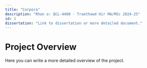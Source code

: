 ```yaml
---
title: "Corpora"
description: "Rhan o: QCL-4400 - Traethawd Hir MA/MSc 2024-25"
id: 1
dissertation: "Link to dissertation or more detailed document."
---
```


# Project Overview

Here you can write a more detailed overview of the project.